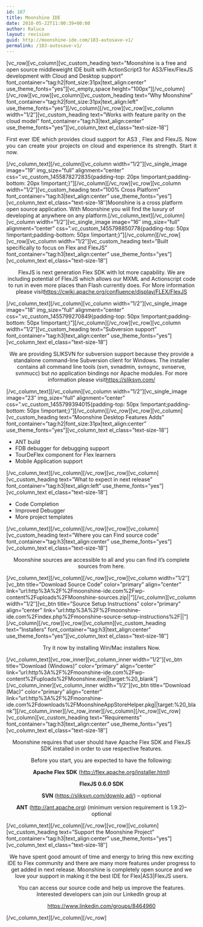 ```yaml
---
id: 187
title: Moonshine IDE
date: 2018-05-22T11:00:39+00:00
author: Raluca
layout: revision
guid: http://moonshine-ide.com/183-autosave-v1/
permalink: /183-autosave-v1/
---
```

\[vc\_row\]\[vc\_column\]\[vc\_custom\_heading text=&#8221;Moonshine is a free and open source middleweight IDE built with ActionScript3 for AS3/Flex/FlexJS development with Cloud and Desktop support&#8221; font\_container=&#8221;tag:h2|font\_size:31px|text\_align:center&#8221; use\_theme\_fonts=&#8221;yes&#8221;\]\[vc\_empty\_space height=&#8221;100px&#8221;\]\[/vc\_column\]\[/vc\_row\]\[vc\_row\]\[vc\_column\]\[vc\_custom\_heading text=&#8221;Why Moonshine&#8221; font\_container=&#8221;tag:h2|font\_size:31px|text\_align:left&#8221; use\_theme\_fonts=&#8221;yes&#8221;\]\[/vc\_column\]\[/vc\_row\]\[vc\_row\]\[vc\_column width=&#8221;1/2&#8243;\]\[vc\_custom\_heading text=&#8221;Works with feature parity on the cloud model&#8221; font\_container=&#8221;tag:h3|text\_align:center&#8221; use\_theme\_fonts=&#8221;yes&#8221;\][vc\_column\_text el_class=&#8221;text-size-18&#8243;]

<p style="text-align: justify;">
  First ever IDE which provides cloud support for AS3 , Flex and FlexJS. Now you can create your projects on cloud and experience its strength. Start it now.
</p>

\[/vc\_column\_text\]\[/vc\_column\]\[vc\_column width=&#8221;1/2&#8243;\]\[vc\_single\_image image=&#8221;19&#8243; img\_size=&#8221;full&#8221; alignment=&#8221;center&#8221; css=&#8221;.vc\_custom\_1455878272835{padding-top: 20px !important;padding-bottom: 20px !important;}&#8221;\]\[/vc\_column\]\[/vc\_row\]\[vc\_row\]\[vc\_column width=&#8221;1/2&#8243;\]\[vc\_custom\_heading text=&#8221;100% Cross Platform&#8221; font\_container=&#8221;tag:h3|text\_align:center&#8221; use\_theme\_fonts=&#8221;yes&#8221;\]\[vc\_column\_text el\_class=&#8221;text-size-18&#8243;\]Moonshine is a cross platform open source application. With Moonshine you will find the luxury of developing at anywhere on any platform.\[/vc\_column\_text\]\[/vc\_column\]\[vc\_column width=&#8221;1/2&#8243;\]\[vc\_single\_image image=&#8221;16&#8243; img\_size=&#8221;full&#8221; alignment=&#8221;center&#8221; css=&#8221;.vc\_custom\_1455798850778{padding-top: 50px !important;padding-bottom: 50px !important;}&#8221;\]\[/vc\_column\]\[/vc\_row\]\[vc\_row\]\[vc\_column width=&#8221;1/2&#8243;\]\[vc\_custom\_heading text=&#8221;Built specifically to focus on Flex and FlexJS&#8221; font\_container=&#8221;tag:h3|text\_align:center&#8221; use\_theme\_fonts=&#8221;yes&#8221;\]\[vc\_column\_text el\_class=&#8221;text-size-18&#8243;\]

<p style="text-align: center;">
  FlexJS is next generation Flex SDK with lot more capability. We are including potential of FlexJS which allows our MXML and Actionscript code to run in even more places than Flash currently does. For More information please visit<a href="https://cwiki.apache.org/confluence/display/FLEX/FlexJS" target="_blank" rel="noopener">https://cwiki.apache.org/confluence/display/FLEX/FlexJS</a>
</p>

\[/vc\_column\_text\]\[/vc\_column\]\[vc\_column width=&#8221;1/2&#8243;\]\[vc\_single\_image image=&#8221;18&#8243; img\_size=&#8221;full&#8221; alignment=&#8221;center&#8221; css=&#8221;.vc\_custom\_1455799270849{padding-top: 50px !important;padding-bottom: 50px !important;}&#8221;\]\[/vc\_column\]\[/vc\_row\]\[vc\_row\]\[vc\_column width=&#8221;1/2&#8243;\]\[vc\_custom\_heading text=&#8221;Subversion support&#8221; font\_container=&#8221;tag:h3|text\_align:center&#8221; use\_theme\_fonts=&#8221;yes&#8221;\]\[vc\_column\_text el\_class=&#8221;text-size-18&#8243;\]

<p style="text-align: center;">
  We are providing SLIKSVN for subversion support because they provide a standalone command-line Subversion client for Windows. The installer contains all command line tools (svn, svnadmin, svnsync, svnserve, svnmucc) but <em>no</em> application bindings nor Apache modules. For more information please visit<a href="https://sliksvn.com/" target="_blank" rel="noopener">https://sliksvn.com/</a>
</p>

\[/vc\_column\_text\]\[/vc\_column\]\[vc\_column width=&#8221;1/2&#8243;\]\[vc\_single\_image image=&#8221;23&#8243; img\_size=&#8221;full&#8221; alignment=&#8221;center&#8221; css=&#8221;.vc\_custom\_1455799394015{padding-top: 50px !important;padding-bottom: 50px !important;}&#8221;\]\[/vc\_column\]\[/vc\_row\]\[vc\_row\]\[vc\_column\]\[vc\_custom\_heading text=&#8221;Moonshine Desktop Features Adds&#8221; font\_container=&#8221;tag:h2|font\_size:31px|text\_align:center&#8221; use\_theme\_fonts=&#8221;yes&#8221;\]\[vc\_column\_text el_class=&#8221;text-size-18&#8243;\]

  * ANT build
  * FDB debugger for debugging support
  * TourDeFlex component for Flex learners
  * Mobile Application support

\[/vc\_column\_text\]\[/vc\_column\]\[/vc\_row\]\[vc\_row\]\[vc\_column\]\[vc\_custom\_heading text=&#8221;What to expect in next release&#8221; font\_container=&#8221;tag:h3|text\_align:left&#8221; use\_theme\_fonts=&#8221;yes&#8221;\][vc\_column\_text el_class=&#8221;text-size-18&#8243;]

  * Code Completion
  * Improved Debugger
  * More project templates

\[/vc\_column\_text\]\[/vc\_column\]\[/vc\_row\]\[vc\_row\]\[vc\_column\]\[vc\_custom\_heading text=&#8221;Where you can Find source code&#8221; font\_container=&#8221;tag:h3|text\_align:center&#8221; use\_theme\_fonts=&#8221;yes&#8221;\][vc\_column\_text el_class=&#8221;text-size-18&#8243;]

<p style="text-align: center;">
  Moonshine sources are accessible to all and you can find it’s complete sources from here.
</p>

\[/vc\_column\_text\]\[/vc\_column\]\[/vc\_row\]\[vc\_row\]\[vc\_column width=&#8221;1/2&#8243;\]\[vc\_btn title=&#8221;Download Source Code&#8221; color=&#8221;primary&#8221; align=&#8221;center&#8221; link=&#8221;url:http%3A%2F%2Fmoonshine-ide.com%2Fwp-content%2Fuploads%2FMoonshine-sources.zip||&#8221;\]\[/vc\_column\]\[vc\_column width=&#8221;1/2&#8243;\]\[vc\_btn title=&#8221;Source Setup Instructions&#8221; color=&#8221;primary&#8221; align=&#8221;center&#8221; link=&#8221;url:http%3A%2F%2Fmoonshine-ide.com%2Findex.php%2Fmoonshine-source-setup-instructions%2F||&#8221;\]\[/vc\_column\]\[/vc\_row\]\[vc\_row\]\[vc\_column\]\[vc\_custom\_heading text=&#8221;Installers&#8221; font\_container=&#8221;tag:h3|text\_align:center&#8221; use\_theme\_fonts=&#8221;yes&#8221;\][vc\_column\_text el_class=&#8221;text-size-18&#8243;]

<p style="text-align: center;">
  Try it now by installing Win/Mac installers Now.
</p>

\[/vc\_column\_text\]\[vc\_row\_inner\]\[vc\_column\_inner width=&#8221;1/2&#8243;\]\[vc\_btn title=&#8221;Download (Windows)&#8221; color=&#8221;primary&#8221; align=&#8221;center&#8221; link=&#8221;url:http%3A%2F%2Fmoonshine-ide.com%2Fwp-content%2Fuploads%2FMoonshine.exe||target:%20\_blank&#8221;\]\[/vc\_column\_inner\]\[vc\_column\_inner width=&#8221;1/2&#8243;\]\[vc\_btn title=&#8221;Download (Mac)&#8221; color=&#8221;primary&#8221; align=&#8221;center&#8221; link=&#8221;url:http%3A%2F%2Fmoonshine-ide.com%2Fdownloads%2FMoonshineAppStoreHelper.pkg||target:%20\_blank&#8221;\]\[/vc\_column\_inner\]\[/vc\_row\_inner\]\[/vc\_column\]\[/vc\_row\]\[vc\_row\]\[vc\_column\]\[vc\_custom\_heading text=&#8221;Requirements&#8221; font\_container=&#8221;tag:h3|text\_align:center&#8221; use\_theme\_fonts=&#8221;yes&#8221;\][vc\_column\_text el_class=&#8221;text-size-18&#8243;]

<p style="text-align: center;">
  Moonshine requires that user should have Apache Flex SDK and FlexJS SDK installed in order to use respective features.
</p>

<p style="text-align: center;">
  Before you start, you are expected to have the following:
</p>

<p style="text-align: center;">
  <strong>Apache Flex SDK</strong> (<a href="http://flex.apache.org/installer.html" target="_blank" rel="noopener">http://flex.apache.org/installer.html</a>)
</p>

<p style="text-align: center;">
  <strong>FlexJS 0.6.0 SDK</strong>
</p>

<p style="text-align: center;">
  <strong>SVN</strong> (<a href="https://sliksvn.com/downlo%20ad/" target="_blank" rel="noopener">https://sliksvn.com/downlo ad/</a>) – optional
</p>

<p style="text-align: center;">
  <strong>ANT</strong> (<a href="http://ant.apache.org/" target="_blank" rel="noopener">http://ant.apache.org</a>) (minimum version requirement is 1.9.2)– optional
</p>

\[/vc\_column\_text\]\[/vc\_column\]\[/vc\_row\]\[vc\_row\]\[vc\_column\]\[vc\_custom\_heading text=&#8221;Support the Moonshine Project&#8221; font\_container=&#8221;tag:h3|text\_align:center&#8221; use\_theme\_fonts=&#8221;yes&#8221;\][vc\_column\_text el_class=&#8221;text-size-18&#8243;]

<p style="text-align: center;">
  We have spent good amount of time and energy to bring this new exciting IDE to Flex community and there are many more features under progress to get added in next release. Moonshine is completely open source and we love your support in making it the best IDE for Flex|AS3|FlexJS users.
</p>

<p style="text-align: center;">
  You can access our source code and help us improve the features. Interested developers can join our LinkedIn group at
</p>

<p style="text-align: center;">
  <a href="https://www.linkedin.com/groups/8464960" target="_blank" rel="noopener">https://www.linkedin.com/groups/8464960</a>
</p>

\[/vc\_column\_text\]\[/vc\_column\][/vc\_row]